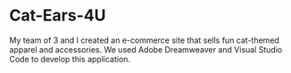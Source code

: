 # Cat-Ears-4U
My team of 3 and I created an e-commerce site that sells fun cat-themed apparel and accessories. We used Adobe Dreamweaver and Visual Studio Code to develop this application.
